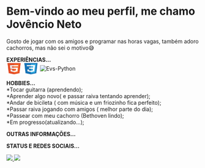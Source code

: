 # Bem-vindo ao meu perfil, me chamo Jovêncio Neto

Gosto de jogar com os amigos e programar nas horas vagas, também adoro cachorros, mas não sei o motivo😅

**EXPERIÊNCIAS...**<br>
<img align="center" alt="Evs-HTML" height="30" width="40" src="https://raw.githubusercontent.com/devicons/devicon/master/icons/html5/html5-original.svg">
  <img align="center" alt="Evs-CSS" height="30" width="40" src="https://raw.githubusercontent.com/devicons/devicon/master/icons/css3/css3-original.svg">
  <img align="center" alt="Evs-Python" height="35" width="35" src="https://i.imgur.com/w6HYuAI.png">

**HOBBIES...**<br>
*Tocar guitarra (aprendendo); <br>
*Aprender algo novo( e passar raiva tentando aprender);<br>
*Andar de bicileta ( com música e um friozinho fica perfeito);<br>
*Passar raiva jogando com amigos ( melhor parte do dia);<br>
*Passear com meu cachorro (Bethoven lindo);<br>
*Em progresso(atualizando...);<br>

**OUTRAS INFORMAÇÕES...**

**STATUS E REDES SOCIAIS...**

 <div>
  <a href="https://github.com/JovencioNeto">
  <img height="150em" src="https://github-readme-stats.vercel.app/api?username=JovencioNeto&show_icons=true&theme=vue-dark&include_all_commits=true&count_private=true"/>
  <img height="150em" src="https://github-readme-stats.vercel.app/api/top-langs/?username=JovencioNeto&layout=compact&langs_count=7&theme=vue-dark"/>
 </div>
